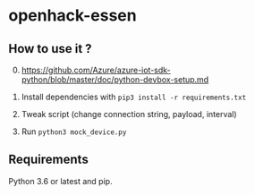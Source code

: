 # openhack-essen



## How to use it ?

0) https://github.com/Azure/azure-iot-sdk-python/blob/master/doc/python-devbox-setup.md

1) Install dependencies with `pip3 install -r requirements.txt`
2) Tweak script (change connection string, payload, interval)
3) Run `python3 mock_device.py`

## Requirements

Python 3.6 or latest and pip.